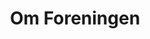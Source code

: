 ---
aliases: [ "posts", "articles", "blog", "showcase", "docs" ]
title: "Om Foreningen"      # first header on the page
# author = "author"
description: "Informasjon om Foreningen"
tags: [ "index" ]
type: "partial"            # Type of content, in this case, summaries etc is shown
---